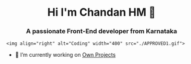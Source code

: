 <h1 align="center">Hi I'm Chandan HM 👋</h1>
<h3 align="center">A passionate Front-End developer from Karnataka</h3>

```
<img align="right" alt="Coding" width="400" src="./APPROVED1.gif">
```

- 🔭 I’m currently working on [Own Projects](https://github.com/chandanhm1999)

